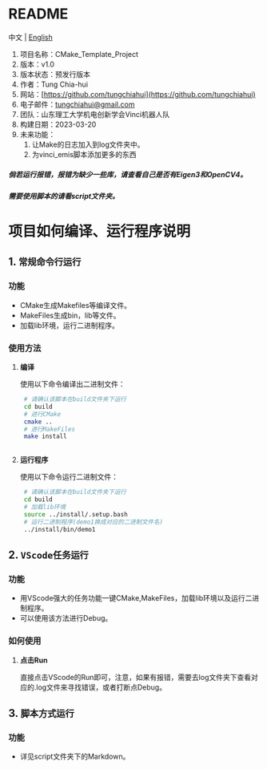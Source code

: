 # README

中文 | [English](README.md) 

1. 项目名称：CMake_Template_Project
2. 版本：v1.0
3. 版本状态：预发行版本
4. 作者：Tung Chia-hui
5. 网站：[https://github.com/tungchiahui](https://github.com/tungchiahui)
6. 电子邮件：tungchiahui@gmail.com
7. 团队：山东理工大学机电创新学会Vinci机器人队
8. 构建日期：2023-03-20
9. 未来功能：
    1. 让Make的日志加入到log文件夹中。
    2. 为vinci_emis脚本添加更多的东西


##### 倘若运行报错，报错为缺少一些库，请查看自己是否有Eigen3和OpenCV4。
##### 需要使用脚本的请看script文件夹。





# 项目如何编译、运行程序说明


## 1. `常规命令行运行`

### 功能

- CMake生成Makefiles等编译文件。
- MakeFiles生成bin，lib等文件。
- 加载lib环境，运行二进制程序。

### 使用方法

1. **编译**

   使用以下命令编译出二进制文件：

   ```bash
    # 请确认该脚本在build文件夹下运行
    cd build
    # 进行CMake
    cmake ..
    # 进行MakeFiles
    make install



2. **运行程序**

   使用以下命令运行二进制文件：

   ```bash
    # 请确认该脚本在build文件夹下运行
    cd build
    # 加载lib环境
    source ../install/.setup.bash
    # 运行二进制程序(demo1换成对应的二进制文件名)
    ../install/bin/demo1

## 2. `VScode任务运行`

### 功能

- 用VScode强大的任务功能一键CMake,MakeFiles，加载lib环境以及运行二进制程序。
- 可以使用该方法进行Debug。

### 如何使用

1. **点击Run**

   直接点击VScode的Run即可，注意，如果有报错，需要去log文件夹下查看对应的.log文件来寻找错误，或者打断点Debug。


## 3. `脚本方式运行`

### 功能

- 详见script文件夹下的Markdown。
